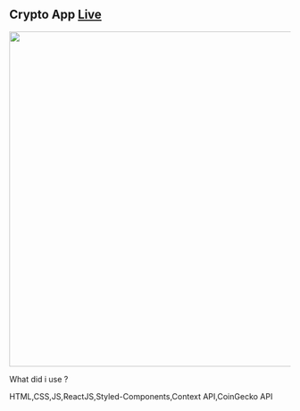 ## Crypto App [Live](https://crypto-app-lake.vercel.app/)

<img src="https://cdn.discordapp.com/attachments/856021552000139305/971625998128926740/Ekran_Resmi_2022-05-05_07.09.32.png" width=600/>

What did i use ? 

HTML,CSS,JS,ReactJS,Styled-Components,Context API,CoinGecko API
